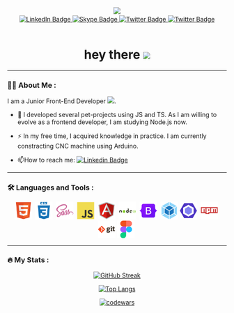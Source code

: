 <div id="header" align="center">
  <img src="https://media.giphy.com/media/SWoSkN6DxTszqIKEqv/giphy.gif" width="300"/>
</div>

<div id="badges" align="center">
  <a href="https://linkedin.com/in/ivan-lashuk-b990a7201">
    <img src="https://img.shields.io/badge/LinkedIn-blue?style=for-the-badge&logo=linkedin&logoColor=white" alt="LinkedIn Badge"/>
  </a>
  <a href="your-youtube-URL">
    <img src="https://img.shields.io/badge/Skype-blue?style=for-the-badge&logo=skype&logoColor=white" alt="Skype Badge"/>
  </a>
  <a href="your-twitter-URL">
    <img src="https://img.shields.io/badge/Telegram-blue?style=for-the-badge&logo=telegram&logoColor=white" alt="Twitter Badge"/>
  </a>
  <a href="your-twitter-URL">
    <img src="https://img.shields.io/badge/Teams-blue?style=for-the-badge&logo=microsoftteams&logoColor=white" alt="Twitter Badge"/>
  </a>
</div>
  <div id="counter" align="center">
    <img src="https://komarev.com/ghpvc/?username=your-github-Britva1910&style=flat-square&color=blue" alt=""/>
  <h1>
  hey there
    <img src="https://media.giphy.com/media/hvRJCLFzcasrR4ia7z/giphy.gif" width="30px"/>
  </h1>
  </div>

---

### :man_technologist: About Me :

I am a Junior Front-End Developer <img src="https://media.giphy.com/media/WUlplcMpOCEmTGBtBW/giphy.gif" width="30">.
- :telescope: I developed several pet-projects using JS and TS. As I am willing to evolve as a frontend developer, I am studying Node.js now.

- :zap: In my free time, I acquired knowledge in practice. I am currently constracting CNC machine using Arduino.

- :mailbox:How to reach me: [![Linkedin Badge](https://img.shields.io/badge/-Ivan_Lashuk-blue?style=flat&logo=Linkedin&logoColor=white)](https://www.linkedin.com/in/ivan-lashuk-b990a7201/)

---

### :hammer_and_wrench: Languages and Tools :

<div align="center">
  <img src="https://github.com/devicons/devicon/blob/master/icons/html5/html5-original.svg" title="HTML5" alt="HTML" width="40" height="40"/>&nbsp;
  <img src="https://github.com/devicons/devicon/blob/master/icons/css3/css3-plain-wordmark.svg"  title="CSS3" alt="CSS" width="40" height="40"/>&nbsp;
  <img src="https://github.com/devicons/devicon/blob/master/icons/sass/sass-original.svg" title="sass" alt="sass" width="40" height="40"/>&nbsp;
  <img src="https://github.com/devicons/devicon/blob/master/icons/javascript/javascript-original.svg" title="JavaScript" alt="JavaScript" width="40" height="40"/>&nbsp;
  <img src="https://github.com/devicons/devicon/blob/master/icons/angularjs/angularjs-original.svg" title="Angular" alt="Angular" width="40" height="40"/>&nbsp;
  <img src="https://github.com/devicons/devicon/blob/master/icons/nodejs/nodejs-original-wordmark.svg" title="NodeJS" alt="NodeJS" width="40" height="40"/>&nbsp;
  <img src="https://github.com/devicons/devicon/blob/master/icons/bootstrap/bootstrap-original.svg" alt="bootstrap" width="40" height="40"/>&nbsp;
  <img src="https://github.com/devicons/devicon/blob/master/icons/webpack/webpack-original.svg" title="Webpack" **alt="Webpack" width="40" height="40"/>
  <img src="https://github.com/devicons/devicon/blob/master/icons/eslint/eslint-original.svg" alt="eslint" width="40" height="40"/>&nbsp;
  <img src="https://github.com/devicons/devicon/blob/master/icons/npm/npm-original-wordmark.svg" alt="npm" width="40" height="40"/>&nbsp;
  <img src="https://github.com/devicons/devicon/blob/master/icons/git/git-original-wordmark.svg" title="Git" **alt="Git" width="40" height="40"/>
  <img src="https://github.com/devicons/devicon/blob/master/icons/figma/figma-original.svg" alt="figma" width="40" height="40"/>&nbsp;  
</div>

---

### :fire: My Stats :
<div align="center">
  
  [![GitHub Streak](http://github-readme-streak-stats.herokuapp.com?user=Britva1910&theme=dark&background=000000)](https://git.io/streak-stats)

</div>

<div align="center">
  
 [![Top Langs](https://github-readme-stats.vercel.app/api/top-langs/?username=britva1910&layout=compact&theme=vision-friendly-dark)](https://github.com/anuraghazra/github-readme-stats)

</div>

<div align="center">
  
  [![codewars](https://www.codewars.com/users/BBritva1910/badges/large)](https://www.codewars.com/users/username)
  
</div>




